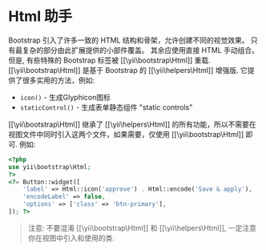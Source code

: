 Html 助手
===========

Bootstrap 引入了许多一致的 HTML 结构和骨架，允许创建不同的视觉效果。
只有最复杂的部分由此扩展提供的小部件覆盖。 其余应使用直接 HTML 手动组合。
但是, 有些特殊的 Bootstrap 标签被 [[\yii\bootstrap\Html]] 重载.
[[\yii\bootstrap\Html]] 是基于 Bootstrap 的 [[\yii\helpers\Html]] 增强版.
它提供了很多实用的方法，例如:

 - `icon()` - 生成Glyphicon图标
 - `staticControl()` - 生成表单静态组件 "static controls"

[[\yii\bootstrap\Html]] 继承了 [[\yii\helpers\Html]] 的所有功能，所以不需要在视图文件中同时引入这两个文件，如果需要，仅使用 [[\yii\bootstrap\Html]] 即可.
例如:

```php
<?php
use yii\bootstrap\Html;
?>
<?= Button::widget([
    'label' => Html::icon('approve') . Html::encode('Save & apply'),
    'encodeLabel' => false,
    'options' => ['class' => 'btn-primary'],
]); ?>
```

> 注意: 不要混淆 [[\yii\bootstrap\Html]] 和 [[\yii\helpers\Html]], 一定注意你在视图中引入和使用的类.
